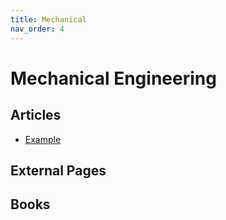 ```yaml
---
title: Mechanical
nav_order: 4
---
```


# Mechanical Engineering

## Articles

* [Example](example.md)

## External Pages

## Books